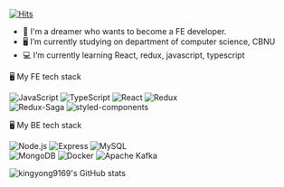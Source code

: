 [![Hits](https://hits.seeyoufarm.com/api/count/incr/badge.svg?url=https%3A%2F%2Fgithub.com%2Fkingyong9169&count_bg=%2379C83D&title_bg=%23555555&icon=&icon_color=%23E7E7E7&title=hits&edge_flat=false)](https://hits.seeyoufarm.com)

- 🐹 I'm a dreamer who wants to become a FE developer.
- 🖥 I’m currently studying on department of computer science, CBNU
- 💻 I’m currently learning React, redux, javascript, typescript
<div>

🖥 My FE tech stack

<img alt="JavaScript" src ="https://img.shields.io/badge/JavaScript-F7DF1E.svg?&style=flat&logo=JavaScript&logoColor=white"/> <img alt="TypeScript" src ="https://img.shields.io/badge/TypeScript-007ACC.svg?&style=flat&logo=TypeScript&logoColor=white"/> <img alt="React" src ="https://img.shields.io/badge/React-61DAFB.svg?&style=flat&logo=React&logoColor=white"/> <img alt="Redux" src ="https://img.shields.io/badge/Redux-764ABC.svg?&style=flat&logo=Redux&logoColor=white"/></br>
<img alt="Redux-Saga" src ="https://img.shields.io/badge/Redux Saga-999999.svg?&style=flat&logo=Redux-Saga&logoColor=white"/> <img alt="styled-components" src ="https://img.shields.io/badge/styled components-DB7093.svg?&style=flat&logo=styled-components&logoColor=white"/>
</div>

🖥 My BE tech stack

<img alt="Node.js" src ="https://img.shields.io/badge/Node.js-339933.svg?&style=flat&logo=Node.js&logoColor=white"/> <img alt="Express" src ="https://img.shields.io/badge/Express-000000.svg?&style=flat&logo=Express&logoColor=white"/> <img alt="MySQL" src ="https://img.shields.io/badge/MySQL-4479A1.svg?&style=flat&logo=MySQL&logoColor=white"/></br> <img alt="MongoDB" src ="https://img.shields.io/badge/MongoDB-47A248.svg?&style=flat&logo=MongoDB&logoColor=white"/>
<img alt="Docker" src ="https://img.shields.io/badge/Docker-2496ED.svg?&style=flat&logo=Docker&logoColor=white"/> <img alt="Apache Kafka" src ="https://img.shields.io/badge/Apache Kafka-231F20.svg?&style=flat&logo=Apache Kafka&logoColor=white"/>
</div>

![kingyong9169's GitHub stats](https://github-readme-stats.vercel.app/api?username=kingyong9169&bg_color=30,e96443,904e95&title_color=fff&text_color=fff&show_icons=true&count_private=true)
